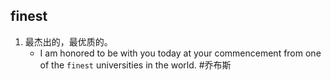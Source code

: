 ## finest
1. 最杰出的，最优质的。 
   * I am honored to be with you today at your commencement from one of the `finest` universities in the world. #乔布斯 